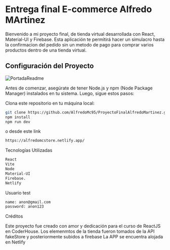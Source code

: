 # Entrega final E-commerce Alfredo MArtinez

Bienvenido a mi proyecto final, de tienda virtual desarrollada con React, Material-UI y Firebase. Esta aplicación te permitirá hacer un simulacro hasta la confirmacion del pedido sin un metodo de pago para comprar varios productos dentro de una tienda virtual.

## Configuración del Proyecto

![PortadaReadme](https://github.com/AlfredoMc95/ProyectoFinalAlfredoMartinez/blob/main/public/PortadaReadme.gif)

Antes de comenzar, asegúrate de tener Node.js y npm (Node Package Manager) instalados en tu sistema. Luego, sigue estos pasos:

Clona este repositorio en tu máquina local:

```bash
git clone https://github.com/AlfredoMc95/ProyectoFinalAlfredoMartinez.git
npm install
npm run dev
```

o desde este link

```bash
https://alfredomcstore.netlify.app/
```

Tecnologías Utilizadas

```bash
React
Vite
Node
Material-UI
Firebase.
Netlify
```

Usuario test

```bash
name: anon@gmail.com
password: anon123
```

Créditos

Este proyecto fue creado con amor y dedicación para el curso de ReactJS en CoderHouse.
Los elemenmtos de la tienda fueron tomados de la API fakeStore y posteriormente subidos a firebase
La APP se encuentra alojada en Netlify

